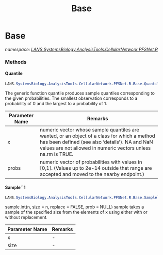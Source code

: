﻿---
title: Base
---

# Base
_namespace: [LANS.SystemsBiology.AnalysisTools.CellularNetwork.PFSNet.R](N-LANS.SystemsBiology.AnalysisTools.CellularNetwork.PFSNet.R.html)_



### Methods

#### Quantile
```csharp
LANS.SystemsBiology.AnalysisTools.CellularNetwork.PFSNet.R.Base.Quantile(System.Double[],System.Double)
```
The generic function quantile produces sample quantiles corresponding to the given probabilities. The smallest observation corresponds to a probability of 0 and the largest to a probability of 1.

|Parameter Name|Remarks|
|--------------|-------|
|x|numeric vector whose sample quantiles are wanted, or an object of a class for which a method has been defined (see also ‘details’). NA and NaN values are not allowed in numeric vectors unless na.rm is TRUE.|
|probs|numeric vector of probabilities with values in [0,1]. (Values up to 2e-14 outside that range are accepted and moved to the nearby endpoint.)|


#### Sample``1
```csharp
LANS.SystemsBiology.AnalysisTools.CellularNetwork.PFSNet.R.Base.Sample``1(``0[],System.Int32)
```
sample.int(n, size = n, replace = FALSE, prob = NULL)
 sample takes a sample of the specified size from the elements of x using either with or without replacement.

|Parameter Name|Remarks|
|--------------|-------|
|x|-|
|size|-|





